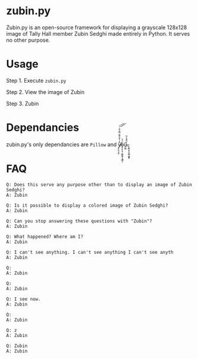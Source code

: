 # zubin.py
Zubin.py is an open-source framework for displaying a grayscale 128x128 image of Tally Hall member Zubin Sedghi made entirely in Python. It serves no other purpose.

# Usage
Step 1. Execute `zubin.py`

Step 2. View the image of Zubin

Step 3. Zubin 

# Dependancies
zubin.py's only dependancies are `Pillow` and y̸̟̙̘͎̮̹̋̒̔̑̊͌̈̿̉̎̇̇͝͠͝ȍ̴̡̨̝̜̟̩̲̱̬͍̜̘͇̠̦̈́͐ȕ̴͈͖̤.̴̢̱̲̝̝̩͈͚̣͚̱͓̀̈̂͋̍̃

# FAQ
```
Q: Does this serve any purpose other than to display an image of Zubin Sedghi?
A: Zubin
```
```
Q: Is it possible to display a colored image of Zubin Sedghi?
A: Zubin
```
```
Q: Can you stop answering these questions with "Zubin"?
A: Zubin
```
```
Q: What happened? Where am I?
A: Zubin
```
```
Q: I can't see anything. I can't see anything I can't see anyth
A: Zubin
```
```
Q:
A: Zubin
```
```
Q: 
A: Zubin
```
```
Q: I see now.
A: Zubin
```
```
Q: 
A: Zubin
```
```
Q: z
A: Zubin
```
```
Q: Zubin
A: Zubin
```
